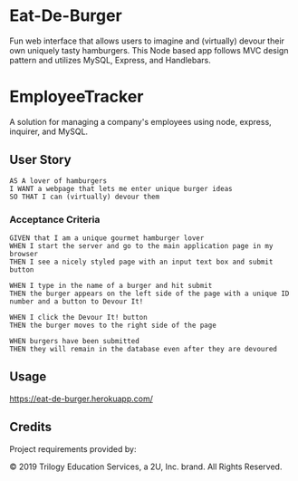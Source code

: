 # Eat-De-Burger

Fun web interface that allows users to imagine and (virtually) devour their own uniquely tasty hamburgers. This Node based app follows MVC design pattern and utilizes MySQL, Express, and Handlebars.

# EmployeeTracker

A solution for managing a company's employees using node, express, inquirer, and MySQL.

## User Story

```
AS A lover of hamburgers
I WANT a webpage that lets me enter unique burger ideas
SO THAT I can (virtually) devour them
```

### Acceptance Criteria

```
GIVEN that I am a unique gourmet hamburger lover
WHEN I start the server and go to the main application page in my browser
THEN I see a nicely styled page with an input text box and submit button

WHEN I type in the name of a burger and hit submit
THEN the burger appears on the left side of the page with a unique ID number and a button to Devour It!

WHEN I click the Devour It! button
THEN the burger moves to the right side of the page

WHEN burgers have been submitted
THEN they will remain in the database even after they are devoured

```

## Usage

https://eat-de-burger.herokuapp.com/

## Credits

Project requirements provided by:

© 2019 Trilogy Education Services, a 2U, Inc. brand. All Rights Reserved.
